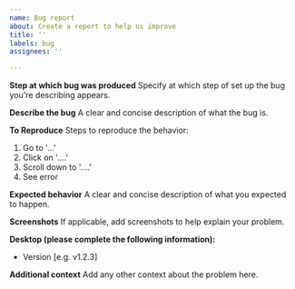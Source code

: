 ```yaml
---
name: Bug report
about: Create a report to help us improve
title: ''
labels: bug
assignees: ''

---
```


**Step at which bug was produced**
Specify at which step of set up the bug you're describing appears.

**Describe the bug**
A clear and concise description of what the bug is.

**To Reproduce**
Steps to reproduce the behavior:
1. Go to '...'
2. Click on '....'
3. Scroll down to '....'
4. See error

**Expected behavior**
A clear and concise description of what you expected to happen.

**Screenshots**
If applicable, add screenshots to help explain your problem.

**Desktop (please complete the following information):**
 - Version [e.g. v1.2.3]

**Additional context**
Add any other context about the problem here.
